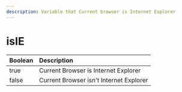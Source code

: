 ```yaml
---
description: Variable that Current browser is Internet Explorer
---
```


# isIE

| Boolean | Description |
| :--- | :--- |
| true | Current Browser is Internet Explorer |
| false | Current Browser isn't Internet Explorer |

